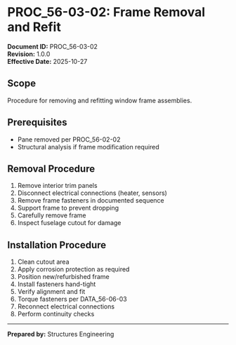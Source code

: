 # PROC_56-03-02: Frame Removal and Refit

**Document ID:** PROC_56-03-02  
**Revision:** 1.0.0  
**Effective Date:** 2025-10-27

## Scope
Procedure for removing and refitting window frame assemblies.

## Prerequisites
- Pane removed per PROC_56-02-02
- Structural analysis if frame modification required

## Removal Procedure
1. Remove interior trim panels
2. Disconnect electrical connections (heater, sensors)
3. Remove frame fasteners in documented sequence
4. Support frame to prevent dropping
5. Carefully remove frame
6. Inspect fuselage cutout for damage

## Installation Procedure
1. Clean cutout area
2. Apply corrosion protection as required
3. Position new/refurbished frame
4. Install fasteners hand-tight
5. Verify alignment and fit
6. Torque fasteners per DATA_56-06-03
7. Reconnect electrical connections
8. Perform continuity checks

---
**Prepared by:** Structures Engineering
